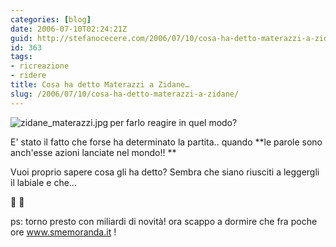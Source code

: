 ```yaml
---
categories: [blog]
date: 2006-07-10T02:24:21Z
guid: http://stefanocecere.com/2006/07/10/cosa-ha-detto-materazzi-a-zidane/
id: 363
tags:
- ricreazione
- ridere
title: Cosa ha detto Materazzi a Zidane…
slug: /2006/07/10/cosa-ha-detto-materazzi-a-zidane/
---
```


<img align="left" alt="zidane_materazzi.jpg" id="image362" title="zidane_materazzi.jpg" src="http://stefanocecere.com/wp-content/uploads/sites/3/2006/07/zidane_materazzi.jpg" />per farlo reagire in quel modo?

E' stato il fatto che forse ha determinato la partita.. quando **le parole sono anch'esse azioni lanciate nel mondo!! **

Vuoi proprio sapere cosa gli ha detto? Sembra che siano riusciti a leggergli il labiale e che…
  
🙂 🙂

ps: torno presto con miliardi di novità! ora scappo a dormire che fra poche ore <a target="_blank" href="http://creaspot2007.smemoranda.it">www.smemoranda.it</a> !